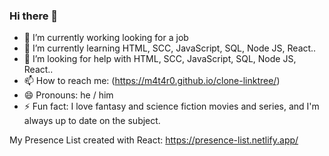### Hi there 👋

- 🔭 I’m currently working looking for a job
- 🌱 I’m currently learning HTML, SCC, JavaScript, SQL, Node JS, React..
- 🤔 I’m looking for help with HTML, SCC, JavaScript, SQL, Node JS, React..
- 📫 How to reach me: (https://m4t4r0.github.io/clone-linktree/)
- 😄 Pronouns: he / him
- ⚡ Fun fact: I love fantasy and science fiction movies and series, and I'm always up to date on the subject.

My Presence List created with React: https://presence-list.netlify.app/
